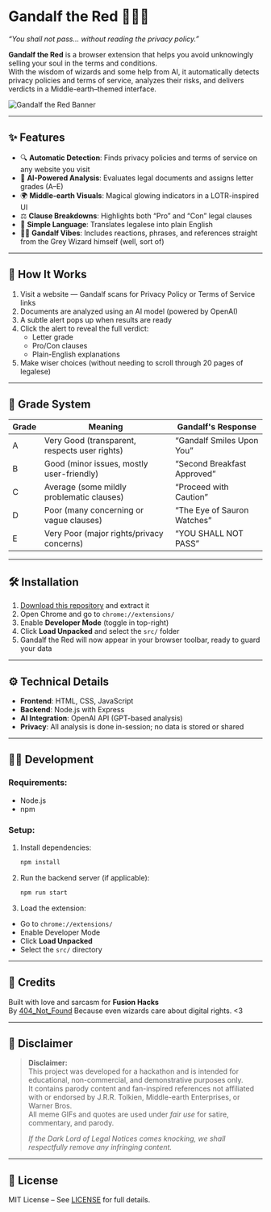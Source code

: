# Gandalf the Red 🧙‍♂️📜  
*“You shall not pass... without reading the privacy policy.”*

**Gandalf the Red** is a browser extension that helps you avoid unknowingly selling your soul in the terms and conditions.  
With the wisdom of wizards and some help from AI, it automatically detects privacy policies and terms of service, analyzes their risks, and delivers verdicts in a Middle-earth–themed interface.

![Gandalf the Red Banner](https://i.postimg.cc/X7SMtN5f/lol.gif)

---

## ✨ Features

- 🔍 **Automatic Detection**: Finds privacy policies and terms of service on any website you visit  
- 🧠 **AI-Powered Analysis**: Evaluates legal documents and assigns letter grades (A–E)  
- 🌍 **Middle-earth Visuals**: Magical glowing indicators in a LOTR-inspired UI  
- ⚖️ **Clause Breakdowns**: Highlights both “Pro” and “Con” legal clauses  
- 📖 **Simple Language**: Translates legalese into plain English  
- 🧙‍♂️ **Gandalf Vibes**: Includes reactions, phrases, and references straight from the Grey Wizard himself (well, sort of)

---

## 🧪 How It Works

1. Visit a website — Gandalf scans for Privacy Policy or Terms of Service links  
2. Documents are analyzed using an AI model (powered by OpenAI)  
3. A subtle alert pops up when results are ready  
4. Click the alert to reveal the full verdict:  
   - Letter grade  
   - Pro/Con clauses  
   - Plain-English explanations  
5. Make wiser choices (without needing to scroll through 20 pages of legalese)

---

## 🧾 Grade System

| Grade | Meaning                                         | Gandalf's Response           |
|-------|--------------------------------------------------|------------------------------|
| A     | Very Good (transparent, respects user rights)    | “Gandalf Smiles Upon You”    |
| B     | Good (minor issues, mostly user-friendly)        | “Second Breakfast Approved”  |
| C     | Average (some mildly problematic clauses)         | “Proceed with Caution”       |
| D     | Poor (many concerning or vague clauses)           | “The Eye of Sauron Watches”  |
| E     | Very Poor (major rights/privacy concerns)         | “YOU SHALL NOT PASS”         |

---

## 🛠 Installation

1. [Download this repository](#) and extract it  
2. Open Chrome and go to `chrome://extensions/`  
3. Enable **Developer Mode** (toggle in top-right)  
4. Click **Load Unpacked** and select the `src/` folder  
5. Gandalf the Red will now appear in your browser toolbar, ready to guard your data

---

## ⚙️ Technical Details

- **Frontend**: HTML, CSS, JavaScript  
- **Backend**: Node.js with Express  
- **AI Integration**: OpenAI API (GPT-based analysis)  
- **Privacy**: All analysis is done in-session; no data is stored or shared

---

## 🧑‍💻 Development

### Requirements:
- Node.js
- npm

### Setup:
1. Install dependencies:  
   ```bash
   npm install
2. Run the backend server (if applicable):  
   ```bash
   npm run start

3. Load the extension:
- Go to `chrome://extensions/`
- Enable Developer Mode
- Click **Load Unpacked**
- Select the `src/` directory

---

## 🙌 Credits

Built with love and sarcasm for **Fusion Hacks**  
By [404_Not_Found](https://github.com/You-now-Who)
Because even wizards care about digital rights. <3

---

## 📜 Disclaimer

> **Disclaimer:**  
> This project was developed for a hackathon and is intended for educational, non-commercial, and demonstrative purposes only.  
> It contains parody content and fan-inspired references not affiliated with or endorsed by J.R.R. Tolkien, Middle-earth Enterprises, or Warner Bros.  
> All meme GIFs and quotes are used under *fair use* for satire, commentary, and parody.  
>  
> *If the Dark Lord of Legal Notices comes knocking, we shall respectfully remove any infringing content.*

---

## 🪪 License

MIT License – See [LICENSE](./LICENSE) for full details.
